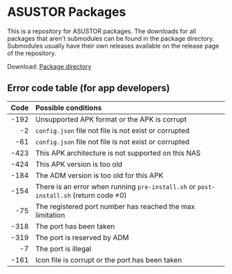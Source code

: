 # ASUSTOR Packages

This is a repository for ASUSTOR packages. The downloads for all packages that aren't submodules can be found in the package directory. Submodules usually have their own releases available on the release page of the repository.

Download: [Package directory](https://app.box.com/s/nw45lg0w0y5jzh1529gkqs52j1hct5zq)

## Error code table (for app developers)

| Code | Possible conditions |
| ---: | :------------------ |
| -192 | Unsupported APK format or the APK is corrupt |
|   -2 | `config.json` file not file is not exist or corrupted |
|  -61 | `config.json` file not file is not exist or corrupted |
| -423 | This APK architecture is not supported on this NAS |
| -424 | This APK version is too old |
| -184 | The ADM version is too old for this APK |
| -154 | There is an error when running `pre-install.sh` or `post-install.sh` (return code ≠0) |
|  -75 | The registered port number has reached the max limitation |
| -318 | The port has been taken |
| -319 | The port is reserved by ADM |
|   -7 | The port is illegal |
| -161 | Icon file is corrupt or the port has been taken |
